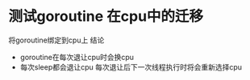 # 测试goroutine 在cpu中的迁移
将goroutine绑定到cpu上
结论
* goroutine在每次退让cpu时会换cpu
* 每次sleep都会退让cpu 每次退让后下一次线程执行时将会重新选择cpu

